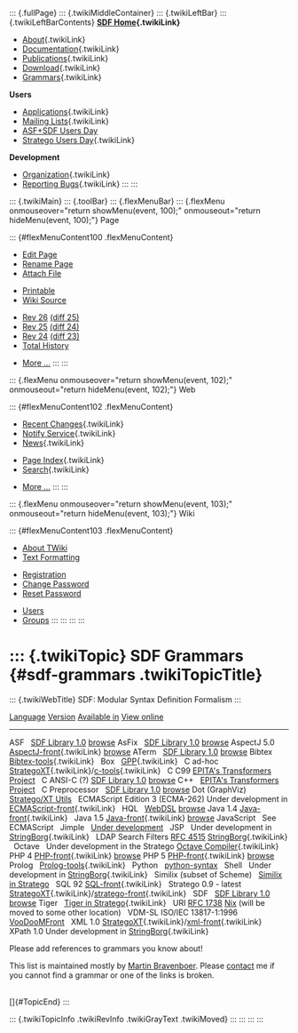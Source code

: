 ::: {.fullPage}
::: {.twikiMiddleContainer}
::: {.twikiLeftBar}
::: {.twikiLeftBarContents}
**[SDF Home](WebHome){.twikiLink}**

-   [About](SdfLanguage){.twikiLink}
-   [Documentation](SdfDocumentation){.twikiLink}
-   [Publications](SdfPublications){.twikiLink}
-   [Download](SdfSoftware){.twikiLink}
-   [Grammars](SdfGrammars){.twikiLink}

**Users**

-   [Applications](SdfApplications){.twikiLink}
-   [Mailing Lists](MailingList){.twikiLink}
-   [ASF+SDF Users
    Day](http://www.cwi.nl/htbin/sen1/twiki/bin/view/SEN1/ASFSDFUsersDay)
-   [Stratego Users Day](../Stratego/StrategoUsersDay){.twikiLink}

**Development**

-   [Organization](SdfDevelopment){.twikiLink}
-   [Reporting Bugs](SdfBugs){.twikiLink}
:::
:::

::: {.twikiMain}
::: {.toolBar}
::: {.flexMenuBar}
::: {.flexMenu onmouseover="return showMenu(event, 100);" onmouseout="return hideMenu(event, 100);"}
Page

::: {#flexMenuContent100 .flexMenuContent}
-   [Edit
    Page](http://www.program-transformation.org/edit/SdfBackup/SdfGrammars?t=1536827695)
-   [Rename
    Page](http://www.program-transformation.org/rename/SdfBackup/SdfGrammars)
-   [Attach
    File](http://www.program-transformation.org/attach/SdfBackup/SdfGrammars)

<!-- -->

-   [Printable](http://www.program-transformation.org/view/SdfBackup/SdfGrammars?skin=print.pattern)
-   [Wiki
    Source](http://www.program-transformation.org/view/SdfBackup/SdfGrammars?skin=text&raw=on&contenttype=text/plain)

<!-- -->

-   [Rev
    26](http://www.program-transformation.org/view/SdfBackup/SdfGrammars?rev=1.26)
    [(diff 25)](http://www.program-transformation.org/rdiff/SdfBackup/SdfGrammars?rev1=1.26&rev2=1.25)
-   [Rev
    25](http://www.program-transformation.org/view/SdfBackup/SdfGrammars?rev=1.25)
    [(diff 24)](http://www.program-transformation.org/rdiff/SdfBackup/SdfGrammars?rev1=1.25&rev2=1.24)
-   [Rev
    24](http://www.program-transformation.org/view/SdfBackup/SdfGrammars?rev=1.24)
    [(diff 23)](http://www.program-transformation.org/rdiff/SdfBackup/SdfGrammars?rev1=1.24&rev2=1.23)
-   [Total
    History](http://www.program-transformation.org/rdiff/SdfBackup/SdfGrammars)

<!-- -->

-   [More
    \...](http://www.program-transformation.org/oops/SdfBackup/SdfGrammars?template=oopsmore&param1=1.26&param2=1.26)
:::
:::

::: {.flexMenu onmouseover="return showMenu(event, 102);" onmouseout="return hideMenu(event, 102);"}
Web

::: {#flexMenuContent102 .flexMenuContent}
-   [Recent Changes](WebChanges){.twikiLink}
-   [Notify Service](WebNotify){.twikiLink}
-   [News](WebNews){.twikiLink}

<!-- -->

-   [Page Index](WebIndex){.twikiLink}
-   [Search](WebSearch){.twikiLink}

<!-- -->

-   [More
    \...](http://www.program-transformation.org/oops/SdfBackup/SdfGrammars?template=oopsmore&param1=1.26&param2=1.26)
:::
:::

::: {.flexMenu onmouseover="return showMenu(event, 103);" onmouseout="return hideMenu(event, 103);"}
Wiki

::: {#flexMenuContent103 .flexMenuContent}
-   [About
    TWiki](http://www.program-transformation.org/view/TWiki/WebHome)
-   [Text
    Formatting](http://www.program-transformation.org/view/TWiki/TextFormattingRules)

<!-- -->

-   [Registration](http://www.program-transformation.org/view/TWiki/TWikiRegistration)
-   [Change
    Password](http://www.program-transformation.org/view/TWiki/ChangePassword)
-   [Reset
    Password](http://www.program-transformation.org/view/TWiki/ResetPassword)

<!-- -->

-   [Users](http://www.program-transformation.org/view/Main/TWikiUsers)
-   [Groups](http://www.program-transformation.org/view/Main/TWikiGroups)
:::
:::
:::
:::

::: {.twikiTopic}
SDF Grammars {#sdf-grammars .twikiTopicTitle}
============

::: {.twikiWebTitle}
SDF: Modular Syntax Definition Formalism
:::

  [Language](SdfGrammars@sortcol=0&table=1&up=0#sorted_table "Sort by this column")   [Version](SdfGrammars@sortcol=1&table=1&up=0#sorted_table "Sort by this column")   [Available in](SdfGrammars@sortcol=2&table=1&up=0#sorted_table "Sort by this column")                                          [View online](SdfGrammars@sortcol=3&table=1&up=0#sorted_table "Sort by this column")
  ----------------------------------------------------------------------------------- ---------------------------------------------------------------------------------- ------------------------------------------------------------------------------------------------------------------------------ --------------------------------------------------------------------------------------------------------------------------------------------
  ASF                                                                                                                                                                    [SDF Library 1.0](http://www.meta-environment.org)                                                                             [browse](http://nix.cs.uu.nl/dist/meta-environment/sdf-library-syn-docs-stable-latest/docs/html/languages/asf/syntax/Asf.sdf.html)
  AsFix                                                                                                                                                                  [SDF Library 1.0](http://www.meta-environment.org)                                                                             [browse](http://nix.cs.uu.nl/dist/meta-environment/sdf-library-syn-docs-stable-latest/docs/html/languages/asfix/syntax/Parsetree.sdf.html)
  AspectJ                                                                             5.0                                                                                [AspectJ-front](../Stratego/AspectJFront){.twikiLink}                                                                          [browse](http://nix.cs.uu.nl/dist/stratego/aspectj-front-docs-stable-latest/docs/html/languages/aspectj/JavaExtension.sdf.html)
  ATerm                                                                                                                                                                  [SDF Library 1.0](http://www.meta-environment.org)                                                                             [browse](http://nix.cs.uu.nl/dist/meta-environment/sdf-library-syn-docs-stable-latest/docs/html/languages/aterm/syntax/ATerms.sdf.html)
  Bibtex                                                                                                                                                                 [Bibtex-tools](../Stratego/BibtexTools){.twikiLink}                                                                             
  Box                                                                                                                                                                    [GPP](../Tools/GenericPrettyPrinter){.twikiLink}                                                                                
  C                                                                                   ad-hoc                                                                             [StrategoXT](../Stratego/StrategoDownload){.twikiLink}/[c-tools](../Stratego/CTools){.twikiLink}                                
  C                                                                                   C99                                                                                [EPITA\'s Transformers Project](http://www.lrde.epita.fr/cgi-bin/twiki/view/Transformers/Transformers)                          
  C                                                                                   ANSI-C (?)                                                                         [SDF Library 1.0](http://www.meta-environment.org)                                                                             [browse](http://nix.cs.uu.nl/dist/meta-environment/sdf-library-syn-docs-stable-latest/docs/html/languages/c/syntax/C.sdf.html)
  C++                                                                                                                                                                    [EPITA\'s Transformers Project](http://www.lrde.epita.fr/cgi-bin/twiki/view/Transformers/Transformers)                          
  C Preprocessor                                                                                                                                                         [SDF Library 1.0](http://www.meta-environment.org)                                                                             [browse](http://nix.cs.uu.nl/dist/meta-environment/sdf-library-syn-docs-stable-latest/docs/html/languages/cpp/syntax/CPP.sdf.html)
  Dot (GraphViz)                                                                                                                                                         [Stratego/XT Utils](https://svn.cs.uu.nl:12443/repos/StrategoXT/strategoxt-utils/trunk/dot/syn/)                                
  ECMAScript                                                                          Edition 3 (ECMA-262)                                                               Under development in [ECMAScript-front](../Stratego/EcmaScriptFront){.twikiLink}                                                
  HQL                                                                                                                                                                    [WebDSL](http://www.webdsl.org)                                                                                                [browse](https://svn.cs.uu.nl:12443/repos/WebDSL/webdsls/trunk/src/org/webdsl/dsl/syntax/HQL.sdf)
  Java                                                                                1.4                                                                                [Java-front](../Stratego/JavaFront){.twikiLink}                                                                                 
  Java                                                                                1.5                                                                                [Java-front](../Stratego/JavaFront){.twikiLink}                                                                                [browse](http://nix.cs.uu.nl/dist/stratego/java-front-docs-stable-latest/docs/html/languages/java-15/Main.sdf.html)
  JavaScript                                                                                                                                                             See ECMAScript                                                                                                                  
  Jimple                                                                                                                                                                 [Under development](https://svn.cs.uu.nl:12443/repos/StrategoXT/sootxt/trunk/jimple/)                                           
  JSP                                                                                                                                                                    Under development in [StringBorg](../Stratego/StringBorg){.twikiLink}                                                           
  LDAP Search Filters                                                                 [RFC 4515](http://tools.ietf.org/html/rfc4515)                                     [StringBorg](../Stratego/StringBorg){.twikiLink}                                                                                
  Octave                                                                                                                                                                 Under development in the Stratego [Octave Compiler](../Octave/WebHome){.twikiLink}                                              
  PHP                                                                                 4                                                                                  [PHP-front](../PHP/PhpFront){.twikiLink}                                                                                       [browse](http://nix.cs.uu.nl/dist/stratego/php-front-syn-docs-stable-latest/docs/html/languages/php/version4/Main.sdf.html)
  PHP                                                                                 5                                                                                  [PHP-front](../PHP/PhpFront){.twikiLink}                                                                                       [browse](http://nix.cs.uu.nl/dist/stratego/php-front-syn-docs-stable-latest/docs/html/languages/php/version5/Main.sdf.html)
  Prolog                                                                                                                                                                 [Prolog-tools](../Stratego/PrologTools){.twikiLink}                                                                             
  Python                                                                                                                                                                 [python-syntax](http://devel.se.wtb.tue.nl/trac/chi-tooling/browser/trunk/chi-py-language/asfsdf/python/python-syntax.sdf)      
  Shell                                                                                                                                                                  Under development in [StringBorg](../Stratego/StringBorg){.twikiLink}                                                           
  Similix (subset of Scheme)                                                                                                                                             [Similix in Stratego](https://svn.strategoxt.org/repos/StrategoXT/strategoxt-samples/similix/syn/)                              
  SQL                                                                                 92                                                                                 [SQL-front](../Stratego/SqlFront){.twikiLink}                                                                                   
  Stratego                                                                            0.9 - latest                                                                       [StrategoXT](../Stratego/StrategoDownload){.twikiLink}/[stratego-front](../Stratego/StrategoFront){.twikiLink}                  
  SDF                                                                                                                                                                    [SDF Library 1.0](http://www.meta-environment.org)                                                                             [browse](http://nix.cs.uu.nl/dist/meta-environment/sdf-library-syn-docs-stable-latest/docs/html/languages/sdf2/syntax/Sdf2.sdf.html)
  Tiger                                                                                                                                                                  [Tiger in Stratego](../Tiger/WebHome){.twikiLink}                                                                               
  URI                                                                                 [RFC 1738](http://www.faqs.org/rfcs/rfc1738.html)                                  [Nix](https://svn.cs.uu.nl:12443/viewcvs/trace/nix/trunk/src/libexpr/nix.sdf?rev=522) (will be moved to some other location)    
  VDM-SL                                                                              ISO/IEC 13817-1:1996                                                               [VooDooMFront](http://wiki.di.uminho.pt/wiki/bin/view/PURe/VooDooMFront)                                                        
  XML                                                                                 1.0                                                                                [StrategoXT](../Stratego/StrategoDownload){.twikiLink}/[xml-front](../Tools/XmlFront){.twikiLink}                               
  XPath                                                                               1.0                                                                                Under development in [StringBorg](../Stratego/StringBorg){.twikiLink}                                                           

Please add references to grammars you know about!

This list is maintained mostly by [Martin
Bravenboer](http://www.cs.uu.nl/wiki/Martin). Please
[contact](mailto:martin@cs.uu.nl) me if you cannot find a grammar or one
of the links is broken.

\
[]{#TopicEnd}
:::

::: {.twikiTopicInfo .twikiRevInfo .twikiGrayText .twikiMoved}
:::
:::
:::
:::
